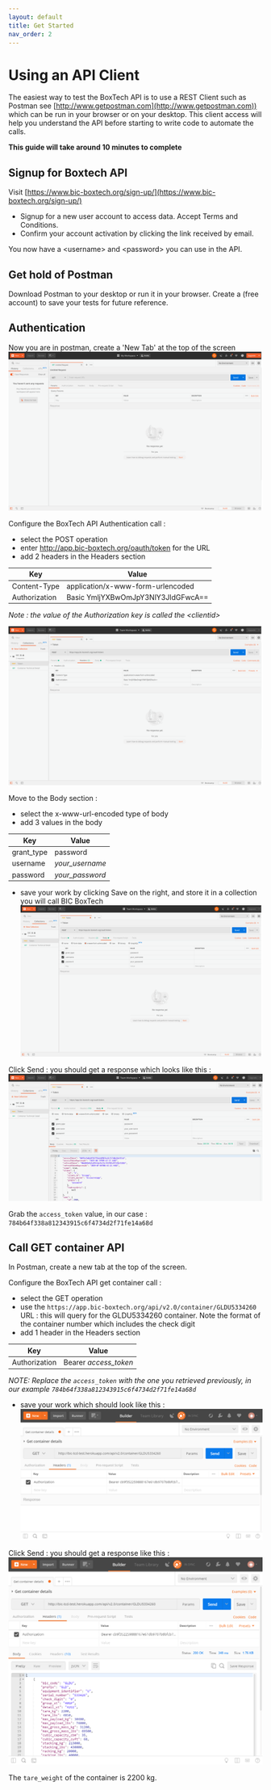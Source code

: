 ```yaml
---
layout: default
title: Get Started
nav_order: 2
---
```


# Using an API Client

The easiest way to test the BoxTech API is to use a REST Client such as Postman see [http://www.getpostman.com](http://www.getpostman.com)) which can be run in your browser or on your desktop.  This client access will help you understand the API before starting to write code to automate the calls.

**This guide will take around 10 minutes to complete**

## Signup for Boxtech API

Visit [https://www.bic-boxtech.org/sign-up/](https://www.bic-boxtech.org/sign-up/)
* Signup for a new user account to access data.  Accept Terms and Conditions.
* Confirm your account activation by clicking the link received by email.

You now have a <username\> and <password\> you can use in the API.

## Get hold of Postman

Download Postman to your desktop or run it in your browser.
Create a (free account) to save your tests for future reference.

## Authentication

Now you are in postman, create a 'New Tab' at the top of the screen
![New tab in Postman](./images/01_New_Tab.png)

Configure the BoxTech API Authentication call :
- select the POST operation
- enter http://app.bic-boxtech.org/oauth/token for the URL
- add 2 headers in the Headers section

| **Key** | **Value** |
| ------- | --------- |
| Content-Type | application/x-www-form-urlencoded |
| Authorization | Basic YmljYXBwOmJpY3NlY3JldGFwcA== |

*Note : the value of the Authorization key is called the <clientid\>*

![Authentication headers](./images/02_Auth_Headers.png)

Move to the Body section :
- select the x-www-url-encoded type of body
- add 3 values in the body

| **Key** | **Value** |
| ------- | --------- |
| grant_type | password |
| username | *your_username* |
| password | *your_password* |

- save your work by clicking Save on the right, and store it in a collection you will call BIC BoxTech
![Authentication body](./images/03_Auth_Body.png)

Click Send : you should get a response which looks like this :
![Authentication body](./images/04_Auth_Response.png)

Grab the `access_token` value, in our case : `784b64f338a812343915c6f4734d2f71fe14a68d`

## Call GET container API

In Postman, create a new tab at the top of the screen.

Configure the BoxTech API get container call :
- select the GET operation
- use the `https://app.bic-boxtech.org/api/v2.0/container/GLDU5334260` URL : this will query for the GLDU5334260 container. Note the format of the container number which includes the check digit
- add 1 header in the Headers section

| **Key** | **Value** |
| ------- | --------- |
| Authorization | Bearer *access_token* |

*NOTE: Replace the `access_token` with the one you retrieved previously, in our example `784b64f338a812343915c6f4734d2f71fe14a68d`*


- save your work which should look like this :
![Get headers](./images/05_Get_Headers.png)

Click Send : you should get a response like this :
![Tare_kg response](./images/06_get_Response.png)

The `tare_weight` of the container is 2200 kg.
